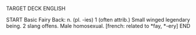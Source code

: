 TARGET DECK
ENGLISH

START
Basic
Fairy
Back: n. (pl. -ies) 1 (often attrib.) Small winged legendary being. 2 slang offens. Male homosexual. [french: related to *fay, *-ery]
END
